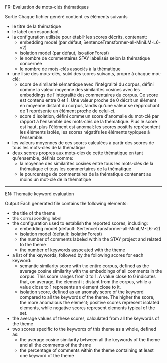 FR: Evaluation de mots-clés thématiques

Sortie
Chaque fichier généré contient les éléments suivants
- le titre de la thématique
- le label correspondant
- la configuration utilisée pour établir les scores décrits, contenant:
    - embedding model (par défaut, SentenceTransformer-all-MiniLM-L6-v2)
    - isolation model (par défaut, IsolationForest)
    - le nombre de commentaires STAY labelisés selon la thématique concernée
    - le nombre de mots-clés associés à la thématique
- une liste des mots-clés, suivi des scores suivants, propre à chaque mot-clé:
    - score de similarité sémantique avec l'intégralité du corpus, défini comme la valeur moyenne des similarités cosines avec les embeddings de l'intégralité des commentaires du corpus. Ce score est contenu entre 0 et 1. Une valeur proche de 0 décrit un élément en moyenne distant du corpus, tandis qu'une valeur se répprochant de 1 représente un élément proche de celui-ci.
    - score d'isolation, défini comme un score d'anomalie du mot-clé par rapport à l'ensemble des mots-clés de la thématique. Plus le score est haut, plus l'élément est anormal; les scores positifs représentent les éléments isolés, les scores négatifs les éléments typiques à l'ensemble.
- les valeurs moyennes de ces scores calculées à partir des scores de tous les mots-clés de la thématique
- deux scores propres aux mots-clés de cette thématique en tant qu'ensemble, définis comme:
    - la moyenne des similarités cosines entre tous les mots-clés de la thématique et tous les commentaires de la thématique
    - le pourcentage de commentaires de la thématique contenant au moins un mot-clé de la thématique



------------------------------------------------------------------------------------------------------------------
EN: Thematic keyword evaluation

Output
Each generated file contains the following elements:
- the title of the theme
- the corresponding label
- the configuration used to establish the reported scores, including:
    - embedding model (default: SentenceTransformer-all-MiniLM-L6-v2)
    - isolation model (default: IsolationForest)
    - the number of comments labeled within the STAY project and related to the theme
    - the number of keywords associated with the theme
- a list of the keywords, followed by the following scores for each keyword:
    - semantic similarity score with the entire corpus, defined as the average cosine similarity with the embeddings of all comments in the corpus. This score ranges from 0 to 1. A value close to 0 indicates that, on average, the element is distant from the corpus, while a value close to 1 represents an element close to it.
    - isolation score, defined as an anomaly score of the keyword compared to all the keywords of the theme. The higher the score, the more anomalous the element; positive scores represent isolated elements, while negative scores represent elements typical of the set.
- the average values of these scores, calculated from all the keywords of the theme
- two scores specific to the keywords of this theme as a whole, defined as:
    - the average cosine similarity between all the keywords of the theme and all the comments of the theme
    - the percentage of comments within the theme containing at least one keyword of the theme